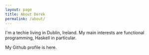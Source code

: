 ```yaml
---
layout: page
title: About Derek
permalink: /about/
---
```


I'm a techie living in Dublin, Ireland. My main interests are functional
programming, Haskell in particular.

My Github profile is here.

